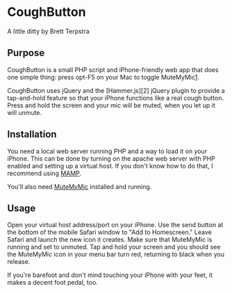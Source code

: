 # CoughButton

A little ditty by Brett Terpstra

## Purpose

CoughButton is a small PHP script and iPhone-friendly web app that does one simple thing: press opt-F5 on your Mac to toggle MuteMyMic[1].

[1]: https://itunes.apple.com/pl/app/mutemymic/id456362093?mt=12

CoughButton uses jQuery and the [Hammer.js][2] jQuery plugin to provide a tap-and-hold feature so that your iPhone functions like a real cough button. Press and hold the screen and your mic will be muted, when you let up it will unmute.

## Installation

You need a local web server running PHP and a way to load it on your iPhone. This can be done by turning on the apache web server with PHP enabled and setting up a virtual host. If you don't know how to do that, I recommend using [MAMP][3].

[3]: http://www.mamp.info/en/index.html

You'll also need [MuteMyMic][1] installed and running.

## Usage

Open your virtual host address/port on your iPhone. Use the send button at the bottom of the mobile Safari window to "Add to Homescreen." Leave Safari and launch the new icon it creates. Make sure that MuteMyMic is running and set to unmuted. Tap and hold your screen and you should see the MuteMyMic icon in your menu bar turn red, returning to black when you release.

If you're barefoot and don't mind touching your iPhone with your feet, it makes a decent foot pedal, too.

